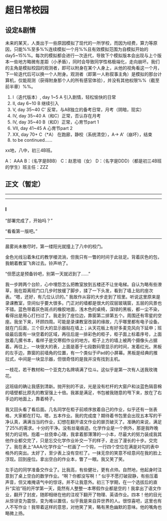 # 超日常校园

## 设定&剧情

未来的某天，人类出于一些原因模拟了现代的一所学校，而因为经费，算力等原因，只能%%至多%%连续模拟一个月%%且有效模拟范围为自模拟开始的day5~15%%。每次的模拟都会进行一次迭代，导致下个模拟版本会出现与上个版本一些地方略微有差距（小矛盾），同时会导致同学性格极端化，走向崩坏。我们的主角是模拟校园的观测者，即可以附身在某个人身上，从他的视角看这一个月，下一轮迭代后可以换一个人附身。观测者（即第一人称叙事主角）是模拟的那台计算机，仅能观测（获得附身那个人的所有感官体验），并没有其他权限%%（截至前半章）%%。

1. Ⅰ（迭代版本）, day 1~5 A 引入剧情，轻松愉快的日常
2. Ⅱ, day 6~10 B 继续引入
3. Ⅴ, day 35~40 C' 反常，与AB独立的备考日常，月考（阴暗，现实）
4. Ⅳ, day 35~40 A（和C）正常，否认存在月考
5. Ⅳ, day 35~40 B（和D）正常，心育节part 1
6. Ⅶ, day 41~45 A 心育节part 2
7. ⅩⅩ, day 70+ C（*A） 在跑廊，静校（系统清空），A-> A'（崩坏），结束
8. to be continued……

xx地，八中，初三4B班。 

A： AAA  B：（名字是BBB）  C：赵恩培（女）  D：（名字是DDD）（都是初三4B班的学生）班主任：ZZZ

## 正文（暂定）

---

---

### Ⅰ

“部署完成了，开始吗？”

“看看第一版吧。”

---

晨雾尚未散尽时，第一缕阳光就撞上了八中的校门。

金色光线沿着朱红的教学楼流淌，但我只有一瞥的时间于此驻足。背着灰色的包，我朝着教室飞奔过去。铃声响了。

“但愿这是预备铃吧，别第一天就迟到了……”

我一步跨两个台阶，心中埋怨怎么把教室放到五楼还不让坐电梯。自认为略有些潦草，我在距离班门口几步时放缓了脚步，揉了一下头发，看到了墙上贴的座次表。“嗯，还好，有几位认识的。” 我故作从容的大步走到了班里。听说这里原来是录课教室，空间似乎要大很多。门正对的墙都是很大的双层玻璃窗，五层的风景也不错。蓝色带着灰色斑点的橡胶地面，浅木色的桌椅，深绿的黑板，都一尘不染，看得出是用心打扫过了。我走到了座位边，靠窗第二排第五个。周围还有零星的空座。我坐下来，环顾四周。可能是录课教室改装的缘故，几乎哪里都有电子设备。就在门后面，三个巨大的显示器贴在墙上；从天花板上有好多麦克风向下延申；班级最后面有一块空着的区域，再往后是一排彩色的柜子，柜子面上标着序号，上面放着几摞书本，看样子是交寒假作业的地方。柜子上方的墙上被两个摄像头占据着。再往上，一块很大的表，上面是基于七段数码管显示的时间，发着红光。黑板的左手边，靠窗的前墙角的位置，有一个类似于iPad的小屏幕。黑板是经典的推拉式，中间是一块显示器，但很奇怪的是我并没有找到主机。

一枝花，若干教材和一个亚克力名牌填满了位斗。这似乎是第一次有人送我玫瑰花。

这班级的确让我感到清新。抛开别的不谈，光是没有栏杆的大窗户和淡蓝色隔音棉的墙壁都比原先的教室强上十倍。我甚是满足，书包被我随意的甩下来，放在了右手边的地面上，靠着椅子。

我又回头看了看后面。几名同学在柜子前顺序放着自己的作业，似乎还有一张表格，大家都在打勾。嗯，五本作业。我的完成度？期待着书包里会出现五本写的干净认真，满满当当的作业，幻想在翻开语文作业的扉页破灭了。准确的来说，满足了25%的需求。十分的干净。没有丝毫痕迹。化学作业是一个例外，那是我昨晚努力的证明。抱着一丝侥幸心理，我拿着那薄薄的一小本，尽最大的努力装成我其他作业都交完了，只是忘交化学作业补交一下的样子，走出了漫长的十步。交完了。我在表上“AAA/化学作业”一栏画了一个钩，一行四个空位在满是对勾的表中格外的突出。太好了，至少表上没有空栏了。一抹无奈的笑意不经意间在我的脸上浮现。回到座位。拿出空白的作业本，瞥了一眼。我又笑了笑。

左手边的同学准备交作业了。比我高，有些健壮，更有点帅。自然地，他起身时注意到了桌上空白的数学作业。“啊？你都没写啊！” 似乎不愿打破寂静，有些压着声音，但又难掩语气中的惊讶。并不让我意外。初三下学期，在一个选拔后的直升“实验”班的开学第一天，竟然有人整整一本寒假作业都是空的！我拿出了语文作业，翻开了封皮，随即相继在他的注视下翻开了物理、英语作业。四本！他的目光从惊讶变为震惊，变为难以置信，似乎我是来自异世界的人。很惊喜吧，这里也有人不写作业！我带着这样的意思，对他笑了笑，略有黑色幽默的意味。他的嘴角也略微上扬。



